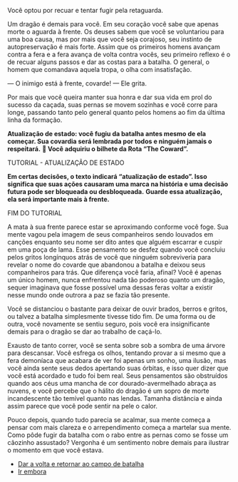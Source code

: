 Você optou por recuar e tentar fugir pela retaguarda. 
 
Um dragão é demais para você. Em seu coração você sabe que apenas morte o aguarda à frente. Os deuses sabem que você se voluntariou para uma boa causa, mas por mais que você seja corajoso, seu instinto de autopreservação é mais forte. Assim que os primeiros homens avançam contra a fera e a fera avança de volta contra vocês, seu primeiro reflexo é o de recuar alguns passos e dar as costas para a batalha. O general, o homem que comandava aquela tropa, o olha com insatisfação. 
 
— O inimigo está à frente, covarde! — Ele grita. 
 
Por mais que você queira manter sua honra e dar sua vida em prol do sucesso da caçada, suas pernas se movem sozinhas e você corre para longe, passando tanto pelo general quanto pelos homens ao fim da última linha da formação.  
 
**Atualização de estado: você fugiu da batalha antes mesmo de ela começar. Sua covardia será lembrada por todos e ninguém jamais o respeitará.** 
** Você adquiriu o bilhete da Rota “The Coward”.** 
 
<p class="ph3">TUTORIAL - ATUALIZAÇÃO DE ESTADO</p> 

**Em certas decisões, o texto indicará “atualização de estado”. Isso significa que suas ações causaram uma marca na história e uma decisão futura pode ser bloqueada ou desbloqueada.** 
**Guarde essa atualização, ela será importante mais à frente.** 
<p class="ph3">FIM DO TUTORIAL</p> 
 
A mata à sua frente parece estar se aproximando conforme você foge. Sua mente vagou pela imagem de seus companheiros sendo louvados em canções enquanto seu nome ser dito antes que alguém escarrar e cuspir em uma poça de lama. Esse pensamento se desfez quando você concluiu pelos gritos longínquos atrás de você que ninguém sobreviveria para revelar o nome do covarde que abandonou a batalha e deixou seus companheiros para trás. Que diferença você faria, afinal? Você é apenas um único homem, nunca enfrentou nada tão poderoso quanto um dragão, sequer imaginava que fosse possível uma dessas feras voltar a existir nesse mundo onde outrora a paz se fazia tão presente.  
 
Você se distanciou o bastante para deixar de ouvir brados, berros e gritos, ou talvez a batalha simplesmente tivesse tido fim. De uma forma ou de outra, você novamente se sentiu seguro, pois você era insignificante demais para o dragão se dar ao trabalho de caçá-lo.  
 
Exausto de tanto correr, você se senta sobre sob a sombra de uma árvore para descansar. Você esfrega os olhos, tentando provar a si mesmo que a fera demoníaca que acabara de ver foi apenas um sonho, uma ilusão, mas você ainda sente seus dedos apertando suas órbitas, e isso quer dizer que você está acordado e tudo foi bem real. Seus pensamentos são obstruídos quando aos céus uma mancha de cor dourado-avermelhado abraça as nuvens, e você percebe que o hálito do dragão é um sopro de morte incandescente tão temível quanto nas lendas. Tamanha distância e ainda assim parece que você pode sentir na pele o calor.  
 
Pouco depois, quando tudo parecia se acalmar, sua mente começa a pensar com mais clareza e o arrependimento começa a martelar sua mente. Como pôde fugir da batalha com o rabo entre as pernas como se fosse um cãozinho assustado? Vergonha é um sentimento nobre demais para ilustrar o momento em que você estava. 
 
<ul>
    <li><a href="rota_ca.html">Dar a volta e retornar ao campo de batalha</a></li>
    <li><a href="rota_cb.html">Ir embora</a></li>
</ul>

